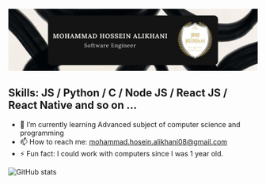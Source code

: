 ![I'm a Software Engineer](https://raw.githubusercontent.com/MH-Alikhani/MH-Alikhani/main/banner.jpg)

##  Skills: JS / Python / C / Node JS / React JS / React Native and so on ...

- 🌱 I’m currently learning Advanced subject of computer science and programming 
- 📫 How to reach me: mohammad.hosein.alikhani08@gmail.com 
- ⚡ Fun fact: I could work with computers since I was 1 year old. 



![GitHub stats](https://github-readme-stats.vercel.app/api?username=MH-Alikhani&show_icons=true&count_private=true)  
